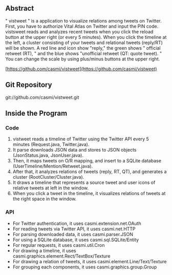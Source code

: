 ## Abstract

" vistweet " is a application to visualize relations among tweets on Twitter.
First, you have to authorize Vital Atlas on Twitter and input the PIN code.
vistsweet reads and analyzes recent tweets when you click the reload button at the upper right (or every 5 minutes).
When you click the timeline at the left, a cluster consisting of your tweets and relational tweets (reply/RT) will be shown.
A red line and icon show "reply," the green shows " official retweet (RT), " and the blue shows "unofficial retweet (QT: quote tweet). "
You can change the scale by using plus/minus buttons at the upper right.

[https://github.com/casmi/vistweet](https://github.com/casmi/vistweet)

## Git Repository

git://github.com/casmi/vistweet.git

## Inside the Program

### Code

 1. vistweet reads a timeline of Twitter using the Twitter API every 5 minutes (Request.java, Twitter.java).
 2. It parse downloads JSON data and stores to JSON objects (JsonStatus.java, JsonUser.java).
 3. Then, it maps tweets on O/R mapping, and insert to a SQLite database (UserTimeline/Mention/Retweet.java).
 4. After that, it analyzes relations of tweets (reply, RT, QT), and generates a cluster (RootCluster/Cluster.java).
 5. It draws a timeline that represents a source tweet and user icons of relative tweets at left in the window.
 6. When you click a tweet in the timeline, it visualizes relations of tweets at the right space in the window.

### API

 - For Twitter authentication, it uses casmi.extension.net.OAuth
 - For reading tweets via Twitter API, it uses casmi.net.HTTP
 - For parsing downloaded data, it uses casmi.parser.JSON
 - For using a SQLite database, it uses casmi.sql.SQLite/Entity
 - For regular requests, it uses casmi.util.Cron
 - For drawing a timeline, it uses casmi.graphics.element.Rect/TextBox/Texture
 - For drawing a relation of tweets, it uses casmi.element.Line/Text/Texture
 - For grouping each components, it uses casmi.graphics.group.Group
